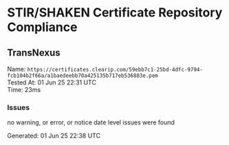 # STIR/SHAKEN Certificate Repository Compliance

## TransNexus

Name: `https://certificates.clearip.com/59ebb7c1-25bd-4dfc-9794-fcb104b2f66a/a1baedeebb70a425135b717eb536883e.pem`\
Tested At: 01 Jun 25 22:31 UTC\
Time: 23ms

### Issues

no warning, or error, or notice date level issues were found

Generated: 01 Jun 25 22:38 UTC